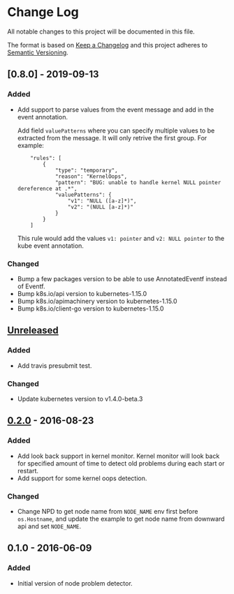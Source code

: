 # Change Log
All notable changes to this project will be documented in this file.

The format is based on [Keep a Changelog](http://keepachangelog.com/)
and this project adheres to [Semantic Versioning](http://semver.org/).

## [0.8.0] - 2019-09-13
### Added
- Add support to parse values from the event message and add in the event annotation.

    Add field `valuePatterns` where you can specify multiple values to be extracted from the message. It will only retrive the first group. For example:

    ```
        "rules": [
            {
                "type": "temporary",
                "reason": "KernelOops",
                "pattern": "BUG: unable to handle kernel NULL pointer dereference at .*",
                "valuePatterns": {
                    "v1": "NULL ([a-z]*)",
                    "v2": "(NULL [a-z]*)"
                }
            }
        ]
    ```

    This rule would add the values `v1: pointer` and `v2: NULL pointer` to the kube event annotation.

### Changed
- Bump a few packages version to be able to use AnnotatedEventf instead of Eventf.
- Bump k8s.io/api version to kubernetes-1.15.0
- Bump k8s.io/apimachinery version to kubernetes-1.15.0
- Bump k8s.io/client-go version to kubernetes-1.15.0


## [Unreleased]
### Added
- Add travis presubmit test.

### Changed
- Update kubernetes version to v1.4.0-beta.3

## [0.2.0] - 2016-08-23
### Added
- Add look back support in kernel monitor. Kernel monitor will look back for
  specified amount of time to detect old problems during each start or restart.
- Add support for some kernel oops detection.

### Changed
- Change NPD to get node name from `NODE_NAME` env first before `os.Hostname`,
  and update the example to get node name from downward api and set `NODE_NAME`.

## 0.1.0 - 2016-06-09
### Added
- Initial version of node problem detector.

[Unreleased]: https://github.com/kubernetes/node-problem-detector/compare/v0.2...HEAD
[0.2.0]: https://github.com/kubernetes/node-problem-detector/compare/v0.1...v0.2
